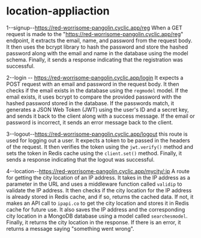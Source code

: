 # location-appliaction
   1--signup--https://red-worrisome-pangolin.cyclic.app/reg
      When a GET request is made to the "https://red-worrisome-pangolin.cyclic.app/reg" endpoint,
      it extracts the email, name, and password from the request body. It then uses the bcrypt library to
      hash the password and store the hashed password along with the email and name in the database using
      the model schema. Finally, it sends a response indicating that the registration was successful.

   2--login -- https://red-worrisome-pangolin.cyclic.app/login
       It expects a POST request with an email
       and password in the request body. It then checks if the email exists in the database using the
      `regmodel` model. If the email exists, it uses bcrypt to compare the provided password with the
       hashed password stored in the database. If the passwords match, it generates a JSON Web Token (JWT)
       using the user's ID and a secret key, and sends it back to the client along with a success message.
       If the email or password is incorrect, it sends an error message back to the client. 

   3--logout--https://red-worrisome-pangolin.cyclic.app/logout
      this route is used for logging out a user. It expects a token to be passed in the headers of
      the request. It then verifies the token using the `jwt.verify()` method and sets the token in Redis
      cache using the `client.set()` method. Finally, it sends a response indicating that the logout was
      successful.    

   4--location--https://red-worrisome-pangolin.cyclic.app/mycity/:ip
     A route for getting the city location of an IP address. It takes in the IP address
     as a parameter in the URL and uses a middleware function called `validip` to validate the IP
     address. It then checks if the city location for the IP address is already stored in Redis cache,
     and if so, returns the cached data. If not, it makes an API call to `ipapi.co` to get the city
     location and stores it in Redis cache for future use. It also saves the IP address and the
     corresponding city location in a MongoDB database using a model called `searchesmodel`. Finally, it
     returns the city location in the response. If there is an error, it returns a message saying
     "something went wrong".   

   

